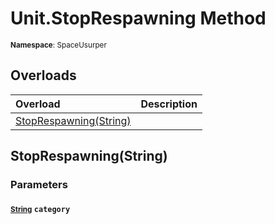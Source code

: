 # Unit.StopRespawning Method

<small>**Namespace**: SpaceUsurper</small>

## Overloads

<div markdown="1" class="member-table">

| Overload | Description |
| :------- | ----------- |
| [StopRespawning(String)](#String_) |  | 

</div>

## StopRespawning(String)
### Parameters
#### <small>[String](https://docs.microsoft.com/en-us/dotnet/api/system.string?view=netframework-4.5)</small> `category`

